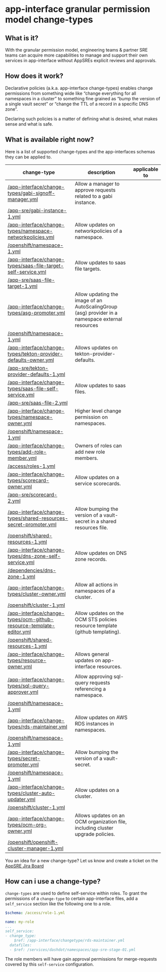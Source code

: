 # app-interface granular permission model change-types

## What is it?

With the granular permission model, engineering teams & partner SRE teams can acquire  more capabilities to manage and support their own services in app-interface without AppSREs explicit reviews and approvals.

## How does it work?

Declarative policies (a.k.a. app-interface change-types) enables change permissions from something wide like “change everything for all namespaces in a cluster” to something fine grained as “bump the version of a single vault secret” or “change the TTL of a record in a specific DNS zone”.

Declaring such policies is a matter of defining what is desired, what makes sense and what is safe.

## What is available right now?

Here is a list of supported change-types and the app-interfaces schemas they can be applied to.

| **change-type** | **description** | **applicable to** |
|-----------------|-----------------|-------------------|
| [/app-interface/change-types/gabi-signoff-manager.yml](gabi-signoff-manager.yml) | Allow a manager to approve requests related to a gabi instance.
 | [/app-sre/gabi-instance-1.yml](https://github.com/app-sre/qontract-schemas/tree/main/schemas//app-sre/gabi-instance-1.yml) |
| [/app-interface/change-types/namespace-networkpolicies.yml](namespace-networkpolicies.yml) | Allow updates on networkpolicies of a namespace.
 | [/openshift/namespace-1.yml](https://github.com/app-sre/qontract-schemas/tree/main/schemas//openshift/namespace-1.yml) |
| [/app-interface/change-types/saas-file-target-self-service.yml](saas-file-target-self-service.yml) | Allow updates to saas file targets.
 | [/app-sre/saas-file-target-1.yml](https://github.com/app-sre/qontract-schemas/tree/main/schemas//app-sre/saas-file-target-1.yml) |
| [/app-interface/change-types/asg-promoter.yml](asg-promoter.yml) | Allow updating the image of an AutoScalingGroup (asg) provider in a namespace external resources
 | [/openshift/namespace-1.yml](https://github.com/app-sre/qontract-schemas/tree/main/schemas//openshift/namespace-1.yml) |
| [/app-interface/change-types/tekton-provider-defaults-owner.yml](tekton-provider-defaults-owner.yml) | Allows updates on tekton-provider-defaults.
 | [/app-sre/tekton-provider-defaults-1.yml](https://github.com/app-sre/qontract-schemas/tree/main/schemas//app-sre/tekton-provider-defaults-1.yml) |
| [/app-interface/change-types/saas-file-self-service.yml](saas-file-self-service.yml) | Allow updates to saas files.
 | [/app-sre/saas-file-2.yml](https://github.com/app-sre/qontract-schemas/tree/main/schemas//app-sre/saas-file-2.yml) |
| [/app-interface/change-types/namespace-owner.yml](namespace-owner.yml) | Higher level change permission on namespaces.
 | [/openshift/namespace-1.yml](https://github.com/app-sre/qontract-schemas/tree/main/schemas//openshift/namespace-1.yml) |
| [/app-interface/change-types/add-role-member.yml](add-role-member.yml) | Owners of roles can add new role members.
 | [/access/roles-1.yml](https://github.com/app-sre/qontract-schemas/tree/main/schemas//access/roles-1.yml) |
| [/app-interface/change-types/scorecard-owner.yml](scorecard-owner.yml) | Allow updates on a service scorecards.
 | [/app-sre/scorecard-2.yml](https://github.com/app-sre/qontract-schemas/tree/main/schemas//app-sre/scorecard-2.yml) |
| [/app-interface/change-types/shared-resources-secret-promoter.yml](shared-resources-secret-promoter.yml) | Allow bumping the version of a vault-secret in a shared resources file.
 | [/openshift/shared-resources-1.yml](https://github.com/app-sre/qontract-schemas/tree/main/schemas//openshift/shared-resources-1.yml) |
| [/app-interface/change-types/dns-zone-self-service.yml](dns-zone-self-service.yml) | Allow updates on DNS zone records.
 | [/dependencies/dns-zone-1.yml](https://github.com/app-sre/qontract-schemas/tree/main/schemas//dependencies/dns-zone-1.yml) |
| [/app-interface/change-types/cluster-owner.yml](cluster-owner.yml) | Allow all actions in namespaces of a cluster.
 | [/openshift/cluster-1.yml](https://github.com/app-sre/qontract-schemas/tree/main/schemas//openshift/cluster-1.yml) |
| [/app-interface/change-types/ocm-github-resource-template-editor.yml](ocm-github-resource-template-editor.yml) | Allow updates on the OCM STS policies resource template (github templating).
 | [/openshift/shared-resources-1.yml](https://github.com/app-sre/qontract-schemas/tree/main/schemas//openshift/shared-resources-1.yml) |
| [/app-interface/change-types/resource-owner.yml](resource-owner.yml) | Allows general updates on app-interface resources.
 | [](https://github.com/app-sre/qontract-schemas/tree/main/schemas/) |
| [/app-interface/change-types/sql-query-approver.yml](sql-query-approver.yml) | Allow approving sql-query requests referencing a namespace.
 | [/openshift/namespace-1.yml](https://github.com/app-sre/qontract-schemas/tree/main/schemas//openshift/namespace-1.yml) |
| [/app-interface/change-types/rds-maintainer.yml](rds-maintainer.yml) | Allow updates on AWS RDS instances in namespaces.
 | [/openshift/namespace-1.yml](https://github.com/app-sre/qontract-schemas/tree/main/schemas//openshift/namespace-1.yml) |
| [/app-interface/change-types/secret-promoter.yml](secret-promoter.yml) | Allow bumping the version of a vault-secret.
 | [/openshift/namespace-1.yml](https://github.com/app-sre/qontract-schemas/tree/main/schemas//openshift/namespace-1.yml) |
| [/app-interface/change-types/cluster-auto-updater.yml](cluster-auto-updater.yml) | Allow updates on a cluster.
 | [/openshift/cluster-1.yml](https://github.com/app-sre/qontract-schemas/tree/main/schemas//openshift/cluster-1.yml) |
| [/app-interface/change-types/ocm-org-owner.yml](ocm-org-owner.yml) | Allows updates on an OCM organization file, including cluster upgrade policies.
 | [/openshift/openshift-cluster-manager-1.yml](https://github.com/app-sre/qontract-schemas/tree/main/schemas//openshift/openshift-cluster-manager-1.yml) |


You an idea for a new change-type? Let us know and create a ticket on the [AppSRE Jira Board](https://issues.redhat.com/projects/APPSRE)

## How can i use a change-type?

`change-types` are used to define self-service within roles. To grant the permissions of a `change-type` to certain app-interface files, add a `self_service` section like the following one to a role.

```yaml
$schema: /access/role-1.yml

name: my-role
...
self_service:
- change_type:
    $ref: /app-interface/changetype/rds-maintainer.yml
  datafiles:
  - $ref: /services/dashdot/namespaces/app-sre-stage-01.yml
```

The role members will have gain approval permissions for merge-requests covered by this `self-service` configuration.